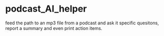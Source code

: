 # podcast_AI_helper
feed the path to an mp3 file from a podcast and ask it specific quesitons, report a summary and even print action items. 
